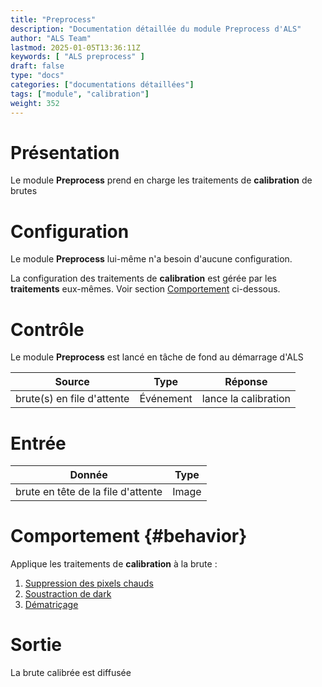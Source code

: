 ```yaml
---
title: "Preprocess"
description: "Documentation détaillée du module Preprocess d'ALS"
author: "ALS Team"
lastmod: 2025-01-05T13:36:11Z
keywords: [ "ALS preprocess" ]
draft: false
type: "docs"
categories: ["documentations détaillées"]
tags: ["module", "calibration"]
weight: 352
---
```


# Présentation

Le module **Preprocess** prend en charge les traitements de **calibration** de brutes

# Configuration

Le module **Preprocess** lui-même n'a besoin d'aucune configuration.

La configuration des traitements de **calibration** est gérée par les **traitements** eux-mêmes.
Voir section [Comportement](#behavior) ci-dessous.

# Contrôle

Le module **Preprocess** est lancé en tâche de fond au démarrage d'ALS

| Source                     | Type          | Réponse              |
|----------------------------|---------------|----------------------|
| brute(s) en file d'attente | Événement     | lance la calibration |

# Entrée

| Donnée                             | Type  |
|------------------------------------|-------|
| brute en tête de la file d'attente | Image |

# Comportement {#behavior}

Applique les traitements de **calibration** à la brute :

1. [Suppression des pixels chauds](hot_remove/)
2. [Soustraction de dark](dark_remove/)
3. [Dématriçage](debayer/)

# Sortie

La brute calibrée est diffusée